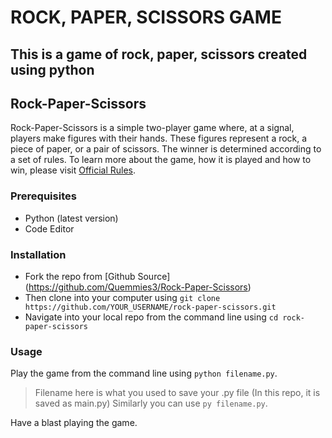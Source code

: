 # ROCK, PAPER, SCISSORS GAME
## This is a game of rock, paper, scissors created using python


## Rock-Paper-Scissors

Rock-Paper-Scissors is a simple two-player game where, at a signal, players make figures with their hands.
These figures represent a rock, a piece of paper, or a pair of scissors.
The winner is determined according to a set of rules.
To learn more about the game, how it is played and how to win, please visit [Official Rules](https://wrpsa.com/the-official-rules-of-rock-paper-scissors).

### Prerequisites

- Python (latest version)
- Code Editor

### Installation

* Fork the repo from [Github Source] (https://github.com/Quemmies3/Rock-Paper-Scissors)
* Then clone into your computer using `git clone https://github.com/YOUR_USERNAME/rock-paper-scissors.git`
* Navigate into your local repo from the command line using `cd rock-paper-scissors`

### Usage

Play the game from the command line using `python filename.py`. 
 >Filename here is what you used to save your .py file (In this repo, it is saved as main.py)
Similarly you can use `py filename.py`.

Have a blast playing the game. 